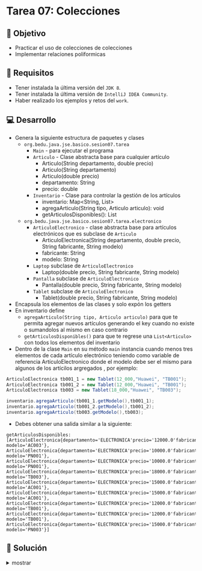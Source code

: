 # Tarea 07: Colecciones

## 🎯 Objetivo

* Practicar el uso de colecciones de colecciones
* Implementar relaciones poliformicas

## 🧾 Requisitos

* Tener instalada la última versión del `JDK 8`.
* Tener instalada la última versión de `IntelliJ IDEA Community`.
* Haber realizado los ejemplos y retos del `work`.

## 💻 Desarrollo

* Genera la siguiente estructura de paquetes y clases
  * `org.bedu.java.jse.basico.sesion07.tarea`
    * `Main` - para ejecutar el programa
    * `Articulo` - Clase abstracta base para cualquier artículo
      * Articulo(String departamento, double precio)
      * Articulo(String departamento)
      * Articulo(double precio)
      * departamento: String
      * precio: double
    * `Inventario` - Clase para controlar la gestión de los artículos
      * inventario: Map<String, List<Articulo>>
      * agregaArticulo(String tipo, Articulo articulo): void
      * getArticulosDisponibles(): List<Articulo>
  * `org.bedu.java.jse.basico.sesion07.tarea.electronico`
    * `ArticuloElectronico` - clase abstracta base para artículos electrónicos que es subclase de `Articulo`
      * ArticuloElectronica(String departamento, double precio, String fabricante, String modelo)
      * fabricante: String
      * modelo: String
    * `Laptop` subclase de `ArticuloElectronico`
      * Laptop(double precio, String fabricante, String modelo)
    * `Pantalla` subclase de `ArticuloElectronico`
      * Pantalla(double precio, String fabricante, String modelo)
    * `Tablet` subclase de `ArticuloElectronico`
      * Tablet(double precio, String fabricante, String modelo)
* Encapsula los elementos de las clases y solo expón los getters
* En inventario define
  * `agregaArticulo(String tipo, Articulo articulo)` para que te permita agregar nuevos artículos generando el key cuando no existe o sumandolos al mismo en caso contrario
  * `getArticulosDisponibles()` para que te regrese una `List<Articulo>` con todos los elementos del inventario
* Dentro de la clase `Main` en su método `main` instancia cuando menos tres elementos de cada artículo electrónico teniendo como variable de referencia ArtículoElectronico donde el modelo debe ser el mismo para algunos de los artícilos argregados
, por ejemplo:
```java
ArticuloElectronica tb001_1 = new Tablet(12_000,"Huawei", "TB001");
ArticuloElectronica tb001_2 = new Tablet(12_000,"Huawei", "TB001");
ArticuloElectronica tb003 = new Tablet(18_000,"Huawei", "TB003");

inventario.agregaArticulo(tb001_1.getModelo(),tb001_1);
inventario.agregaArticulo(tb001_2.getModelo(),tb001_2);
inventario.agregaArticulo(tb003.getModelo(),tb003);
```

* Debes obtener una salida similar a la siguiente:
```shell
getArticulosDisponibles: [ArticuloElectronica{departamento='ELECTRONICA'precio='12000.0'fabricante='Acer', modelo='AC003'}, ArticuloElectronica{departamento='ELECTRONICA'precio='10000.0'fabricante='Samsung', modelo='PN001'}, ArticuloElectronica{departamento='ELECTRONICA'precio='10000.0'fabricante='Samsung', modelo='PN001'}, ArticuloElectronica{departamento='ELECTRONICA'precio='18000.0'fabricante='Huawei', modelo='TB003'}, ArticuloElectronica{departamento='ELECTRONICA'precio='15000.0'fabricante='Acer', modelo='AC001'}, ArticuloElectronica{departamento='ELECTRONICA'precio='15000.0'fabricante='Acer', modelo='AC001'}, ArticuloElectronica{departamento='ELECTRONICA'precio='12000.0'fabricante='Huawei', modelo='TB001'}, ArticuloElectronica{departamento='ELECTRONICA'precio='12000.0'fabricante='Huawei', modelo='TB001'}, ArticuloElectronica{departamento='ELECTRONICA'precio='15000.0'fabricante='Samsung', modelo='PN003'}]
```

## 📝 Solución
<details>
	<summary>mostrar</summary>

Cuando tengas tu propuesta, puedes compararla con la que se propone en este directorio observando los siguientes puntos

* En la carpeta `code` está el proyecto
* En la code `src` está el código
* La clase que ejecuta el programa es `Main.java`
</details>
